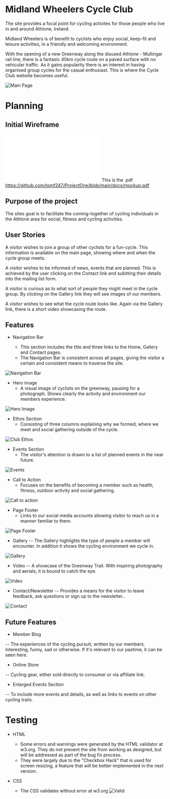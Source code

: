 # Midland Wheelers Cycle Club

The site provides a focal point for cycling activites for those people who live in and around Athlone, Ireland.

Midland Wheelers is of benefit to cyclists who enjoy social, keep-fit and leisure activities, in a friendly and welcoming environment. 

With the opening of a new Greenway along the disused Athlone - Mullingar rail line, there is a fantasic 40km cycle route on a paved surface with no vehicular traffic. As it gains popularity there is an interest in having organised group cycles for the casual enthusiast. This is where the Cycle Club website becomes useful.



![Main Page](/docs/multidevice.png "Main Page")

# Planning

## Initial Wireframe

![Mockup](/docs/mockup.pdf "Mockup") This is the .pdf https://github.com/tomf247/ProjectOne/blob/main/docs/mockup.pdf

## Purpose of the project

The sites goal is to facilitate the coming-together of cycling individuals in the Athlone area for social, fitness and cycling activities.

## User Stories

A visitor wishes to join a group of other cyclists for a fun-cycle. This information is available on the main page, showing where and when the cycle group meets.

A visitor wishes to be informed of news, events that are planned. This is achieved by the user clicking on the Contact link and subitting their details into the mailing list form.

A visitor is curious as to what sort of people they might meet in the cycle group. By clicking on the Gallery link they will see images of our members.

A visitor wishes to see what the cycle route looks like. Again via the Gallery link, there is a short video showcasing the route.

## Features

- Navigation Bar

    - This section includes the title and three links to the Home, Gallery and Contact pages.
    - The Navigation Bar is consistent across all pages, giving the visitor a certain and consistent means to traverse the site.

![Navigation Bar](/docs/navbar.png "Navigation Bar")   

- Hero image
     - A visual image of cyclists on the greenway, pausing for a photograph. Shows clearly the activity and environment our members experience.

![Hero Image](/docs/heroimage.png "Hero Image") 

- Ethos Section
    - Consisting of three columns explaining why we formed, where we meet and social gathering  outside of the cycle.

![Club Ethos](/docs/clubethos.png "Club Ethos")


- Events Section
    - The visitor's attention is drawn to a list of planned events in the near future. 

![Events](/docs/events.png "Club Events")

- Call to Action
    - Focuses on the benefits of becoming a member such as health, fitness, outdoor activity and social gathering.

![Call to action](/docs/calltoaction.png "Call to action")

- Page Footer
    - Links to our social media accounts allowing visitor to reach us in a manner familiar to them.

![Page Footer](/docs/footer.png "Page Footer")

- Gallery
 -- The Gallery highlights the type of people a member will encounter. In addition it shows the cycling environment we cycle in. 

![Gallery](/docs/gallery.png "Gallery")

- Video
 -- A showcase of the Greenway Trail. With inspiring photography and aerials, it is bound to catch the eye.

![Video](/docs/greenwayvideo.png "Video")

- Contact/Newsletter
 -- Provides a means for the visitor to leave feedback, ask questions or sign up to the newsletter..

![Contact](/docs/contact.png "Contact / News Letter")


## Future Features

- Member Blog

 -- The experiences of the cycling pursuit, written by our members. Interesting, funny, sad or otherwise. If it's relevant to our pastime, it can be seen here.

 - Online Store

 -- Cycling gear, either sold directly to consumer or via affiliate link.

 - Enlarged Events Section

 -- To include more events and details, as well as links to events on other cycling trails.


# Testing

- HTML
    - Some errors and warnings were generated by the HTML validator at w3.org. They do not prevent the site from working as designed, but will be addressed as part of the bug fix process.
    - They were largely due to the "Checkbox Hack" that is used for screen resizing, a feature that will be better-implemented in the next version.

- CSS
    - The CSS validates without error at w3.org ![Valid](/docs/vcss-blue.gif "CSS is valid")

